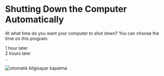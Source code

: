 # Shutting Down the Computer Automatically

At what time do you want your computer to shut down?
You can choose the time on this program.

1 hour later<br>
2 hours later <br>
..


![otomatik bilgisayar kapatma](https://user-images.githubusercontent.com/33864154/48912297-48404500-ee86-11e8-8ff7-72dfa8862e84.PNG)
